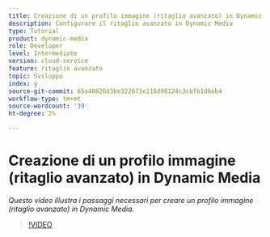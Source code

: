 ```yaml
---
title: Creazione di un profilo immagine (ritaglio avanzato) in Dynamic Media
description: Configurare il ritaglio avanzato in Dynamic Media
type: Tutorial
product: dynamic-media
role: Developer
level: Intermediate
version: cloud-service
feature: ritaglio avanzato
topic: Sviluppo
index: y
source-git-commit: 65a40826d3be322673e116d98124c3cbfb1d6eb4
workflow-type: tm+mt
source-wordcount: '39'
ht-degree: 2%

---
```


# Creazione di un profilo immagine (ritaglio avanzato) in Dynamic Media

*Questo video illustra i passaggi necessari per creare un profilo immagine (ritaglio avanzato) in Dynamic Media.*

>[!VIDEO](https://video.tv.adobe.com/v/335460?quality=9&learn=on)

